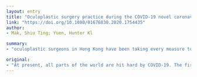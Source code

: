 ```yaml
---
layout: entry
title: "Oculoplastic surgery practice during the COVID-19 novel coronavirus pandemic: experience sharing from Hong Kong"
link: "https://doi.org/10.1080/01676830.2020.1754435"
author:
- Mak, Shiu Ting; Yuen, Hunter Kl

summary:
- "oculoplastic surgeons in Hong Kong have been taking every measure to protect all healthcare workers and patients from contracting the disease. The first confirmed case of COVID-19 was announced in the territory of Hong Kong on January 23, 2020. This paper aims to share the experiences of and measures taken by local surgeons. Three main aspects are discussed, namely clinical, administrative, and training and educational."

original:
- "At present, all parts of the world are hit hard by COVID-19. The first confirmed case of COVID-19 in the territory of Hong Kong was announced on January 23, 2020. Since then, oculoplastic surgeons in Hong Kong have been taking every measure to protect all healthcare workers and patients from contracting the disease. This paper aims to share the experiences of and measures taken by local oculoplastic surgeons in combating COVID-19. Three main aspects are discussed, namely clinical, administrative, and training and educational. We hope our experiences would provide reference to fellow oculoplastic colleagues in other parts of the world in fighting this COVID-19 pandemic."
---
```


